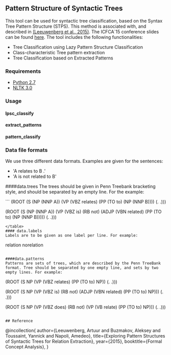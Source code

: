 ## Pattern Structure of Syntactic Trees

This tool can be used for syntactic tree classification, based on the Syntax Tree Pattern Structure (STPS). This method is associated with, and described in [(Leeuwenberg et al., 2015)](link.springer.com/chapter/10.1007/978-3-319-19545-2_10). The ICFCA`15 conference slides can be found [here](https://github.com/tuur/STPS/raw/master/slides.pdf).
The tool includes the following functionalities:

* Tree Classification using Lazy Pattern Structure Classification
* Class-characteristic Tree pattern extraction
* Tree Classification based on Extracted Patterns

### Requirements
* [Python 2.7](https://www.python.org/download/releases/2.7/)
* [NLTK 3.0](http://www.nltk.org/)

### Usage

#### lpsc_classify

#### extract_patterns

#### pattern_classify

### Data file formats
We use three different data formats. Examples are given for the sentences:
* 'A relates to B .'
* 'A is not related to B'

####data.trees
The trees should be given in Penn Treebank bracketing style, and should be separated by an empty line.
For the example:
<table>
```
(ROOT
  (S
    (NP (NNP A))
    (VP (VBZ relates)
      (PP (TO to)
        (NP (NNP B))))
    (. .)))
    
(ROOT
  (S
    (NP (NNP A))
    (VP (VBZ is) (RB not)
      (ADJP (VBN related)
        (PP (TO to)
          (NP (NNP B)))))
    (. .)))
```
</table>
#### data.labels
Labels are to be given as one label per line. For example:
```
relation
norelation
```

####data.patterns
Patterns are sets of trees, which are described by the Penn TreeBank format. Tree should be separated by one empty line, and sets by two empty lines. For example:
```
(ROOT
  (S
    NP
    (VP (VBZ relates)
      (PP (TO to)
        NP))
    (. .)))


(ROOT
  (S
    NP
    (VP (VBZ is) (RB not)
      (ADJP (VBN related)
        (PP (TO to)
          NP)))
    (. .)))

(ROOT
  (S
    NP
    (VP (VBZ does) (RB not)
      (VP (VB relate)
        (PP (TO to)
          NP)))
    (. .)))
```

## Reference
```
@incollection{
author={Leeuwenberg, Artuur and Buzmakov, Aleksey and Toussaint, Yannick and Napoli, Amedeo},
title={Exploring Pattern Structures of Syntactic Trees for Relation Extraction},
year={2015},
booktitle={Formal Concept Analysis},
}
```


